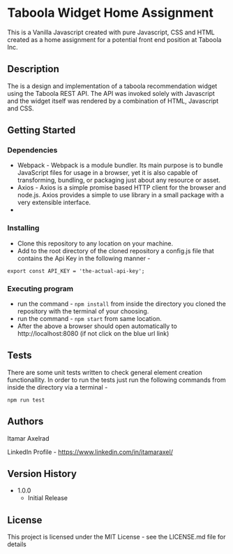 # Taboola Widget Home Assignment

This is a Vanilla Javascript created with pure Javascript, CSS and HTML created as a home assignment for a potential front end position at Taboola Inc.

## Description

The is a design and implementation of a taboola recommendation widget using the Taboola REST API.
The API was invoked solely with Javascript and the widget itself was rendered by a combination of HTML, Javascript and CSS.

## Getting Started

### Dependencies

* Webpack - Webpack is a module bundler. Its main purpose is to bundle JavaScript files for usage in a browser, yet it is also capable of transforming, bundling, or packaging just about any resource or asset.
* Axios - Axios is a simple promise based HTTP client for the browser and node.js. Axios provides a simple to use library in a small package with a very extensible interface.
* 
### Installing

* Clone this repository to any location on your machine.
* Add to the root directory of the cloned repository a config.js file that contains the Api Key in the following manner - 
```
export const API_KEY = 'the-actual-api-key';
```

### Executing program

* run the command - ```npm install``` from inside the directory you cloned the repository with the terminal of your choosing.
* run the command - ```npm start``` from same location.
* After the above a browser should open automatically to http://localhost:8080 (if not click on the blue url link)

## Tests

There are some unit tests written to check general element creation functionallity. 
In order to run the tests just run the following commands from inside the directory via a terminal - 
```
npm run test
```

## Authors

Itamar Axelrad

LinkedIn Profile - https://www.linkedin.com/in/itamaraxel/

## Version History

* 1.0.0
    * Initial Release

## License

This project is licensed under the MIT License - see the LICENSE.md file for details

